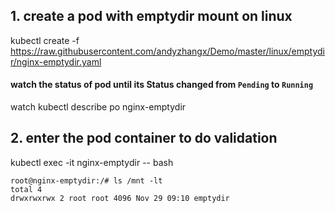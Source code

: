 ## 1. create a pod with emptydir mount on linux
kubectl create -f https://raw.githubusercontent.com/andyzhangx/Demo/master/linux/emptydir/nginx-emptydir.yaml
#### watch the status of pod until its Status changed from `Pending` to `Running`
watch kubectl describe po nginx-emptydir

## 2. enter the pod container to do validation
kubectl exec -it nginx-emptydir -- bash

```
root@nginx-emptydir:/# ls /mnt -lt
total 4
drwxrwxrwx 2 root root 4096 Nov 29 09:10 emptydir
```
